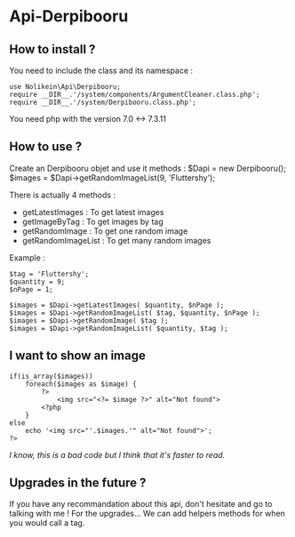 # Api-Derpibooru

## How to install ?

You need to include the class and its namespace :

    use Nolikein\Api\Derpibooru;
    require __DIR__.'/system/components/ArgumentCleaner.class.php';
    require __DIR__.'/system/Derpibooru.class.php';

You need php with the version 7.0 <-> 7.3.11

## How to use ?

Create an Derpibooru objet and use it methods :
    $Dapi = new Derpibooru();
    $images = $Dapi->getRandomImageList(9, 'Fluttershy');

There is actually 4 methods :
+ getLatestImages       : To get latest images
+ getImageByTag         : To get images by tag
+ getRandomImage        : To get one random image
+ getRandomImageList    : To get many random images

Example :

    $tag = 'Fluttershy';
    $quantity = 9;
    $nPage = 1;

    $images = $Dapi->getLatestImages( $quantity, $nPage );
    $images = $Dapi->getRandomImageList( $tag, $quantity, $nPage );
    $images = $Dapi->getRandomImage( $tag );
    $images = $Dapi->getRandomImageList( $quantity, $tag );

## I want to show an image

    if(is_array($images))
        foreach($images as $image) {
            ?>
                <img src="<?= $image ?>" alt="Not found">
            <?php
        }
    else
        echo '<img src="'.$images.'" alt="Not found">';
    ?>

*I know, this is a bad code but I think that it's faster to read.*

## Upgrades in the future ?
If you have any recommandation about this api, don't hesitate and go to talking with me !
For the upgrades... We can add helpers methods for when you would call a tag.